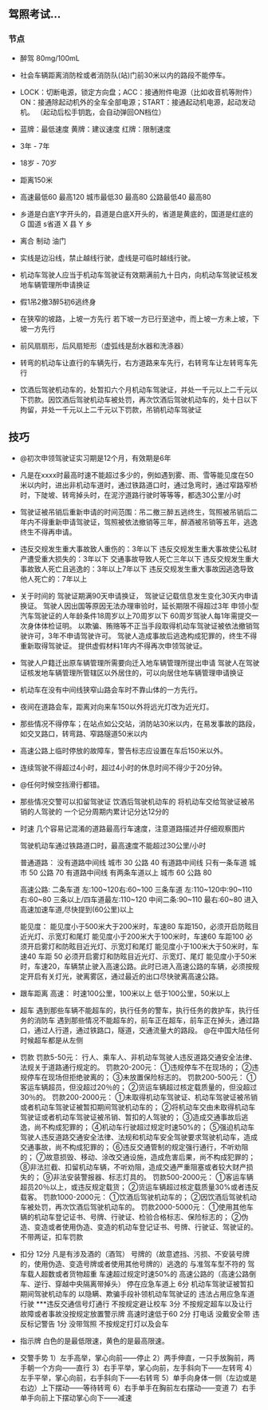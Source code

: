 ## 驾照考试...

### 节点
* 醉驾 80mg/100mL
* 社会车辆距离消防栓或者消防队(站)门前30米以内的路段不能停车。
* LOCK：切断电源，锁定方向盘；ACC：接通附件电源（比如收音机等附件）ON：接通除起动机外的全车全部电源；START：接通起动机电源，起动发动机。 （起动后松手钥匙，会自动弹回ON档位）
* 蓝牌：最低速度 黄牌：建议速度 红牌：限制速度 
* 3年 - 7年
* 18岁 - 70岁
* 距离150米
* 高速最低60 最高120
  城市最低30 最高80
  公路最低40 最高80
* 乡道是白底Y字开头的，县道是白底X开头的，省道是黄底的，国道是红底的
  G 国道 s省道 X 县 Y 乡
* 离合 制动 油门
* 实线是边沿线，禁止越线行驶，虚线是可临时越线行驶。
* 机动车驾驶人应当于机动车驾驶证有效期满前九十日内，向机动车驾驶证核发地车辆管理所申请换证

* 假1吊2撤3醉5初6逃终身
* 在狭窄的坡路，上坡一方先行
  若下坡一方已行至途中，而上坡一方未上坡，下坡一方先行
* 前风扇扇形，后风扇矩形（虚弧线是刮水器和洗涤器）
* 转弯的机动车让直行的车辆先行，右方道路来车先行，右转弯车让左转弯车先行
* 饮酒后驾驶机动车的，处暂扣六个月机动车驾驶证，并处一千元以上二千元以下罚款。因饮酒后驾驶机动车被处罚，再次饮酒后驾驶机动车的，处十日以下拘留，并处一千元以上二千元以下罚款，吊销机动车驾驶证

## 技巧
* @初次申领驾驶证实习期是12个月，有效期是6年
* 凡是在xxxx时最高时速不能超过多少的，例如遇到雾、雨、雪等能见度在50米以内时，进出非机动车道时，通过铁路道口时，通过急弯时，通过窄路窄桥时，下陡坡、转弯掉头时，在泥泞道路行驶时等等等，都选30公里/小时
* 驾驶证被吊销后重新申请的时间范围：吊二撤三醉五逃终生，驾照被吊销后二年内不得重新申请驾驶证，驾照被依法撤销等三年，醉酒被吊销等五年，逃逸终生不得再申请。
* 违反交规发生重大事故致人重伤的：3年以下
  违反交规发生重大事故使公私财产遭受重大损失的：3年以下
  交通事故导致人死亡三年以下
  违反交规发生重大事故致人死亡且逃逸的：3年以上7年以下
  违反交规发生重大事故因逃逸导致他人死亡的：7年以上
* 关于时间的
驾驶证期满90天申请换证，
驾驶证记载信息发生变化30天内申请换证。
驾驶人因出国等原因无法办理审验时，延长期限不得超过3年
申领小型汽车驾驶证的人年龄条件18周岁以上70周岁以下
60周岁驾驶人每1年需提交一次身体体检证明。
以欺骗、贿赂等不正当手段取得机动车驾驶证被依法撤销驾驶许可，3年不申请驾驶许可。
驾驶人造成事故后逃逸构成犯罪的，终生不得重新取得驾驶证。
提供虚假材料1年内不得再次申领驾驶证。
* 驾驶人户籍迁出原车辆管理所需要向迁入地车辆管理所提出申请
驾驶人在驾驶证核发地车辆管理所管辖区以外居住的，可以向居住地车辆管理申请换证
* 机动车在没有中间线狭窄山路会车时不靠山体的一方先行。
* 夜间在道路会车，距离对向来车150以外将远光灯改为近光灯。
* 那些情况不得停车；在站点如公交站，消防站30米以内，在易发事故的路段，如交叉路口，转弯路、窄路隧道50米以内
* 高速公路上临时停放的故障车，警告标志应设置在车后150米以外。
* 连续驾驶不得超过4小时，超过4小时的休息时间不得少于20分钟。
* @任何时候空挡滑行都错。
* 那些情况交警可以扣留驾驶证
饮酒后驾驶机动车的
将机动车交给驾驶证被吊销的人驾驶的
一个记分周期内累计记分达12分的

* 时速
  几个容易记混淆的道路最高行车速度，注意道路描述并仔细观察图片

  驾驶机动车通过铁路道口时，最高速度不能超过30公里/小时

  普通道路：
  没有道路中间线 城市 30 公路 40
  有道路中间线 只有一条车道 城市 50 公路 70
  有道路中间线 有两条车道以上 城市 60 公路 80

  高速公路:
  二条车道 左:100~120右:60~100
  三条车道 左:110~120中:90~110 右:60~80
  三条以上/四车道最左:110~120 中间二条:90~110 最右:60~80
  进入高速加速车道,尽快提到(60公里)以上

  能见度：
  能见度小于500米大于200米时，车速80 车距150，必须开启防眩目近光灯、示宽灯和尾灯
  能见度小于200米大于100米时，车速60 车距100 必须开启雾灯和防眩目近光灯、示宽灯和尾灯
  能见度小于100米大于50米时，车速40 车距 50 必须开启雾灯和防眩目近光灯、示宽灯、尾灯
  能见度小于50米时，车速20，车辆禁止驶入高速公路。此时已进入高速公路的车辆，必须按规定开启有关灯光，驶离雾区，通过最近的出口尽快驶离高速公路。

* 跟车距离
  高速：
  时速100公里，100米以上
  低于100公里，50米以上

* 超车
  遇到那些车辆不能超车的，执行任务的警车，执行任务的救护车，执行任务的消防车
  遇到那些情况不能超车的，前车正在超车，前车正在掉头，通过路口，通过人行道，通过铁路口，隧道，交通流量大的路段。
  @在中国大陆任何时候超车都是从左侧

* 罚款
  罚款5-50元：
  行人、乘车人、非机动车驾驶人违反道路交通安全法律、法规关于道路通行规定的。
  罚款20-200元：
  ①违规停车不在现场的；
  ②违规停车在现场但拒绝驶离的；
  ③未放置保险标志的。
  罚款200-500元：
  ①客运车辆超员，但没超过20％的；
  ②货运车辆超过核定载质量的，但没超过30％的。
  罚款200-2000元：
  ①未取得机动车驾驶证、机动车驾驶证被吊销或者机动车驾驶证被暂扣期间驾驶机动车的；
  ②将机动车交由未取得机动车驾驶证或者机动车驾驶证被吊销、暂扣的人驾驶的；
  ③造成交通事故后逃逸，尚不构成犯罪的；
  ④机动车行驶超过规定时速50%的；
  ⑤强迫机动车驾驶人违反道路交通安全法律、法规和机动车安全驾驶要求驾驶机动车，造成交通事故，尚不构成犯罪的；
  ⑥违反交通管制的规定强行通行，不听劝阻的；
  ⑦故意损毁、移动、涂改交通设施，造成危害后果，尚不构成犯罪的；
  ⑧非法拦截、扣留机动车辆，不听劝阻，造成交通严重阻塞或者较大财产损失的；
  ⑨非法安装警报器、标志灯具的。
  罚款500-2000元：
  ①客运车辆超员20％以上，或违反规定载货；
  ②货运车辆超过核定载质量30%或者违反载客。
  罚款1000-2000元：
  ①饮酒后驾驶机动车的；
  ②因饮酒后驾驶机动车被处罚，再次饮酒后驾驶机动车的。
  罚款2000-5000元：
  ①使用其他车辆的机动车登记证书、号牌、行驶证、检验合格标志、保险标志的；
  ②伪造、变造或者使用伪造、变造的机动车登记证书、号牌、行驶证、驾驶证的。
不带两证，扣车罚款

* 扣分
  12分
  凡是有涉及酒的（酒驾）
  号牌的（故意遮挡、污损、不安装号牌的，使用伪造、变造号牌或者使用其他号牌的）逃逸的
  与准驾车型不符的
  驾车载人超数或者货物超重
  车速超过规定时速50%的
  高速公路的（高速公路倒车、逆行、穿越中央隔离带掉头）
  停在应急车道上
  6分
  机动车驾驶证被暂扣期间驾驶机动车的
  以隐瞒、欺骗手段补领机动车驾驶证的
  违法占用应急车道行驶
  ***违反交通信号灯通行
  不按规定避让校车
  3分
  不按规定超车以及让行
  故障或者事故没按规定放置警示牌
  高速时速低于60
  2分
  打电话
  没戴安全带
  违反标记警告
  1分
  没带驾照
  不按规定打灯以及会车
* 指示牌
  白色的是最低限速，黄色的是最高限速。


* 交警手势
1）左手高举，掌心向前——停止
2）两手伸直，一只手放胸前，两手朝一个方向——直行
3）右手平举，掌心向前，左手斜向下——左转弯
4）左手平举，掌心向前，右手斜向下——右转弯
5）单手向身体一侧（左边或是右边）上下摆动——等待转弯
6）右手单手在胸前左右摆动——变道
7）右手单手向前上下摆动掌心向下——减速
